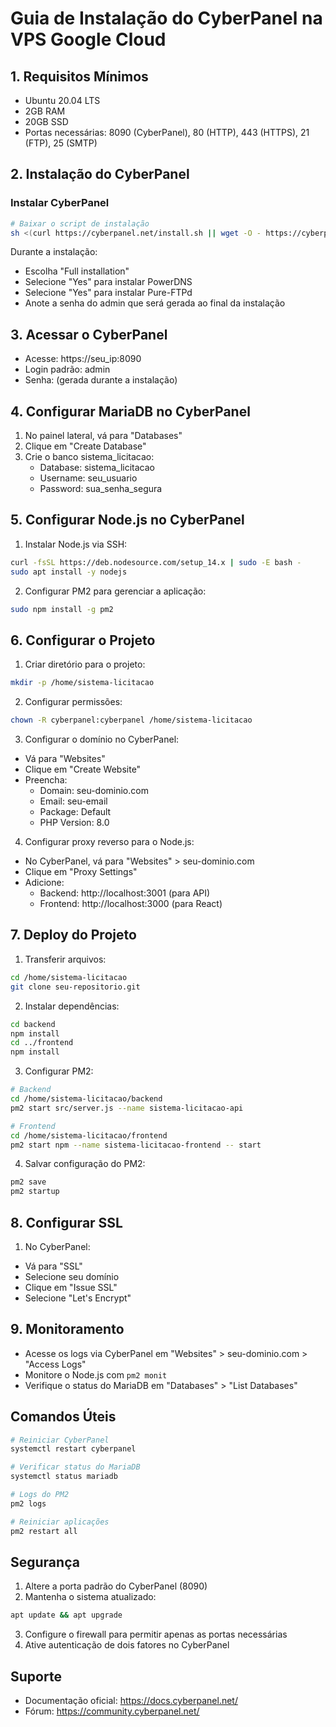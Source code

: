 # Guia de Instalação do CyberPanel na VPS Google Cloud

## 1. Requisitos Mínimos
- Ubuntu 20.04 LTS
- 2GB RAM
- 20GB SSD
- Portas necessárias: 8090 (CyberPanel), 80 (HTTP), 443 (HTTPS), 21 (FTP), 25 (SMTP)

## 2. Instalação do CyberPanel

### Instalar CyberPanel
```bash
# Baixar o script de instalação
sh <(curl https://cyberpanel.net/install.sh || wget -O - https://cyberpanel.net/install.sh)
```

Durante a instalação:
- Escolha "Full installation"
- Selecione "Yes" para instalar PowerDNS
- Selecione "Yes" para instalar Pure-FTPd
- Anote a senha do admin que será gerada ao final da instalação

## 3. Acessar o CyberPanel
- Acesse: https://seu_ip:8090
- Login padrão: admin
- Senha: (gerada durante a instalação)

## 4. Configurar MariaDB no CyberPanel

1. No painel lateral, vá para "Databases"
2. Clique em "Create Database"
3. Crie o banco sistema_licitacao:
   - Database: sistema_licitacao
   - Username: seu_usuario
   - Password: sua_senha_segura

## 5. Configurar Node.js no CyberPanel

1. Instalar Node.js via SSH:
```bash
curl -fsSL https://deb.nodesource.com/setup_14.x | sudo -E bash -
sudo apt install -y nodejs
```

2. Configurar PM2 para gerenciar a aplicação:
```bash
sudo npm install -g pm2
```

## 6. Configurar o Projeto

1. Criar diretório para o projeto:
```bash
mkdir -p /home/sistema-licitacao
```

2. Configurar permissões:
```bash
chown -R cyberpanel:cyberpanel /home/sistema-licitacao
```

3. Configurar o domínio no CyberPanel:
- Vá para "Websites"
- Clique em "Create Website"
- Preencha:
  * Domain: seu-dominio.com
  * Email: seu-email
  * Package: Default
  * PHP Version: 8.0

4. Configurar proxy reverso para o Node.js:
- No CyberPanel, vá para "Websites" > seu-dominio.com
- Clique em "Proxy Settings"
- Adicione:
  * Backend: http://localhost:3001 (para API)
  * Frontend: http://localhost:3000 (para React)

## 7. Deploy do Projeto

1. Transferir arquivos:
```bash
cd /home/sistema-licitacao
git clone seu-repositorio.git
```

2. Instalar dependências:
```bash
cd backend
npm install
cd ../frontend
npm install
```

3. Configurar PM2:
```bash
# Backend
cd /home/sistema-licitacao/backend
pm2 start src/server.js --name sistema-licitacao-api

# Frontend
cd /home/sistema-licitacao/frontend
pm2 start npm --name sistema-licitacao-frontend -- start
```

4. Salvar configuração do PM2:
```bash
pm2 save
pm2 startup
```

## 8. Configurar SSL

1. No CyberPanel:
- Vá para "SSL"
- Selecione seu domínio
- Clique em "Issue SSL"
- Selecione "Let's Encrypt"

## 9. Monitoramento

- Acesse os logs via CyberPanel em "Websites" > seu-dominio.com > "Access Logs"
- Monitore o Node.js com `pm2 monit`
- Verifique o status do MariaDB em "Databases" > "List Databases"

## Comandos Úteis

```bash
# Reiniciar CyberPanel
systemctl restart cyberpanel

# Verificar status do MariaDB
systemctl status mariadb

# Logs do PM2
pm2 logs

# Reiniciar aplicações
pm2 restart all
```

## Segurança

1. Altere a porta padrão do CyberPanel (8090)
2. Mantenha o sistema atualizado:
```bash
apt update && apt upgrade
```
3. Configure o firewall para permitir apenas as portas necessárias
4. Ative autenticação de dois fatores no CyberPanel

## Suporte

- Documentação oficial: https://docs.cyberpanel.net/
- Fórum: https://community.cyberpanel.net/
